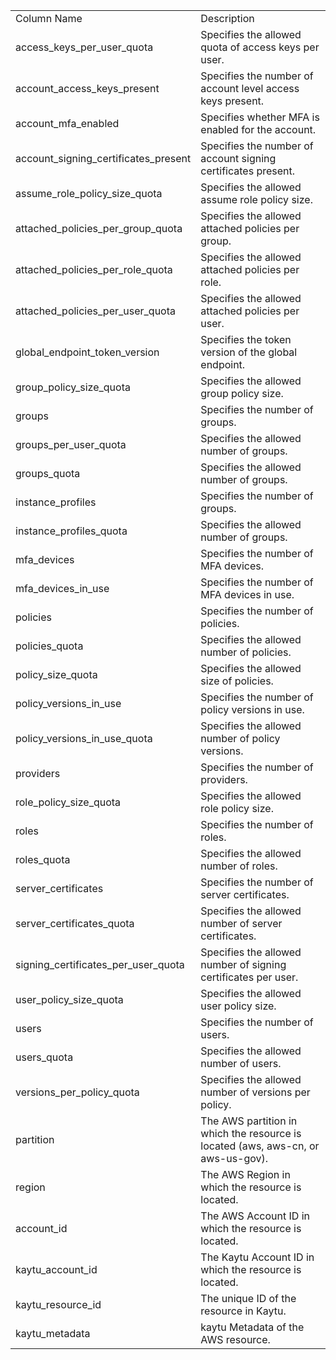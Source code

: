 <table>
	<tr><td>Column Name</td><td>Description</td></tr>
	<tr><td>access_keys_per_user_quota</td><td>Specifies the allowed quota of access keys per user.</td></tr>
	<tr><td>account_access_keys_present</td><td>Specifies the number of account level access keys present.</td></tr>
	<tr><td>account_mfa_enabled</td><td>Specifies whether MFA is enabled for the account.</td></tr>
	<tr><td>account_signing_certificates_present</td><td>Specifies the number of account signing certificates present.</td></tr>
	<tr><td>assume_role_policy_size_quota</td><td>Specifies the allowed assume role policy size.</td></tr>
	<tr><td>attached_policies_per_group_quota</td><td>Specifies the allowed attached policies per group.</td></tr>
	<tr><td>attached_policies_per_role_quota</td><td>Specifies the allowed attached policies per role.</td></tr>
	<tr><td>attached_policies_per_user_quota</td><td>Specifies the allowed attached policies per user.</td></tr>
	<tr><td>global_endpoint_token_version</td><td>Specifies the token version of the global endpoint.</td></tr>
	<tr><td>group_policy_size_quota</td><td>Specifies the allowed group policy size.</td></tr>
	<tr><td>groups</td><td>Specifies the number of groups.</td></tr>
	<tr><td>groups_per_user_quota</td><td>Specifies the allowed number of groups.</td></tr>
	<tr><td>groups_quota</td><td>Specifies the allowed number of groups.</td></tr>
	<tr><td>instance_profiles</td><td>Specifies the number of groups.</td></tr>
	<tr><td>instance_profiles_quota</td><td>Specifies the allowed number of groups.</td></tr>
	<tr><td>mfa_devices</td><td>Specifies the number of MFA devices.</td></tr>
	<tr><td>mfa_devices_in_use</td><td>Specifies the number of MFA devices in use.</td></tr>
	<tr><td>policies</td><td>Specifies the number of policies.</td></tr>
	<tr><td>policies_quota</td><td>Specifies the allowed number of policies.</td></tr>
	<tr><td>policy_size_quota</td><td>Specifies the allowed size of policies.</td></tr>
	<tr><td>policy_versions_in_use</td><td>Specifies the number of policy versions in use.</td></tr>
	<tr><td>policy_versions_in_use_quota</td><td>Specifies the allowed number of policy versions.</td></tr>
	<tr><td>providers</td><td>Specifies the number of providers.</td></tr>
	<tr><td>role_policy_size_quota</td><td>Specifies the allowed role policy size.</td></tr>
	<tr><td>roles</td><td>Specifies the number of roles.</td></tr>
	<tr><td>roles_quota</td><td>Specifies the allowed number of roles.</td></tr>
	<tr><td>server_certificates</td><td>Specifies the number of server certificates.</td></tr>
	<tr><td>server_certificates_quota</td><td>Specifies the allowed number of server certificates.</td></tr>
	<tr><td>signing_certificates_per_user_quota</td><td>Specifies the allowed number of signing certificates per user.</td></tr>
	<tr><td>user_policy_size_quota</td><td>Specifies the allowed user policy size.</td></tr>
	<tr><td>users</td><td>Specifies the number of users.</td></tr>
	<tr><td>users_quota</td><td>Specifies the allowed number of users.</td></tr>
	<tr><td>versions_per_policy_quota</td><td>Specifies the allowed number of versions per policy.</td></tr>
	<tr><td>partition</td><td>The AWS partition in which the resource is located (aws, aws-cn, or aws-us-gov).</td></tr>
	<tr><td>region</td><td>The AWS Region in which the resource is located.</td></tr>
	<tr><td>account_id</td><td>The AWS Account ID in which the resource is located.</td></tr>
	<tr><td>kaytu_account_id</td><td>The Kaytu Account ID in which the resource is located.</td></tr>
	<tr><td>kaytu_resource_id</td><td>The unique ID of the resource in Kaytu.</td></tr>
	<tr><td>kaytu_metadata</td><td>kaytu Metadata of the AWS resource.</td></tr>
</table>